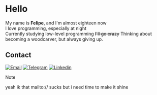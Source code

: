 # Hello

My name is **Felipe**, and I'm almost eighteen now  
I love programming, especially at night  
Currently studying low-level programming ~~I'll go crazy~~
Thinking about becoming a woodcarver, but always giving up.

## Contact
[![Email](https://img.shields.io/badge/Email-6D4AFF?style=for-the-badge&logo=protonmail&logoColor=white)][Contact]
[![Telegram](https://img.shields.io/badge/Telegram-26A5E4?style=for-the-badge&logo=telegram&logoColor=white)][Telegram]
[![Linkedin](https://img.shields.io/badge/LinkedIn-0A66C2?style=for-the-badge&logo=linkedin&logoColor=white)][Linkedin]

> [!NOTE]
> yeah ik that mailto:// sucks but i need time to make it shine

[Website]: https://felpofo.vercel.app
[Contact]: mailto:felpofo@proton.me
<!--[Contact]: https://felpofo.vercel.app/contact-->
[Linkedin]: https://linkedin.com/in/felpofo
[Telegram]: https://t.me/felpofo
